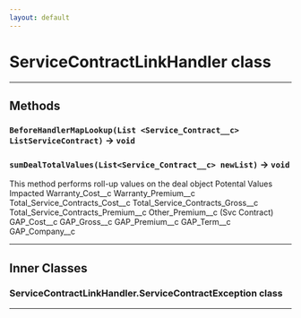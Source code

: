 ```yaml
---
layout: default
---
```

# ServiceContractLinkHandler class
---
## Methods
### `BeforeHandlerMapLookup(List <Service_Contract__c> ListServiceContract)` → `void`
### `sumDealTotalValues(List<Service_Contract__c> newList)` → `void`

This method performs roll-up values on the deal object Potental Values Impacted Warranty_Cost__c Warranty_Premium__c Total_Service_Contracts_Cost__c Total_Service_Contracts_Gross__c Total_Service_Contracts_Premium__c Other_Premium__c (Svc Contract) GAP_Cost__c GAP_Gross__c GAP_Premium__c GAP_Term__c GAP_Company__c

---
## Inner Classes

### ServiceContractLinkHandler.ServiceContractException class
---
